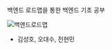 백엔드 로드맵을 통한 백엔드 기초 공부

![백엔드로드맵](https://user-images.githubusercontent.com/90598930/148710875-2b96618f-fd54-4a6e-aaa2-1fdf32622ff2.png)
- 김성호, 오대수, 전현민

